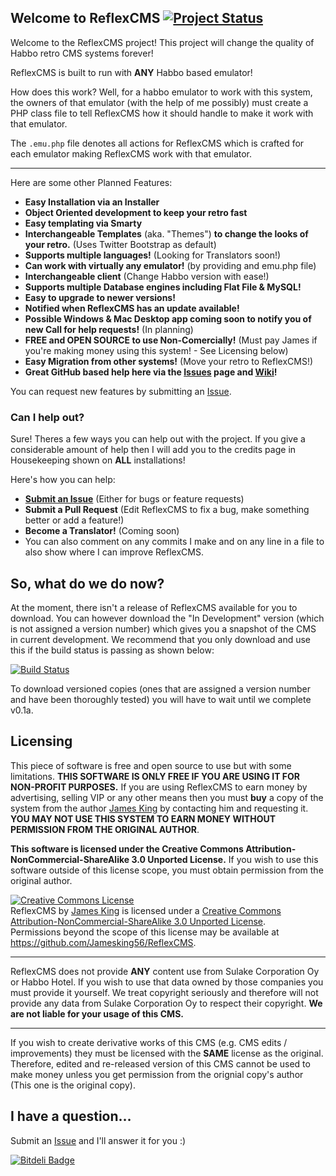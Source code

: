 ## Welcome to ReflexCMS [![Project Status](http://stillmaintained.com/Jamesking56/ReflexCMS.png)](http://stillmaintained.com/Jamesking56/ReflexCMS)
Welcome to the ReflexCMS project! This project will change the quality of Habbo retro CMS systems forever!

ReflexCMS is built to run with **ANY** Habbo based emulator!

How does this work? Well, for a habbo emulator to work with this system, the owners of that emulator (with the help of me possibly) must create a PHP class file to tell ReflexCMS how it should handle to make it work with that emulator.

The `.emu.php` file denotes all actions for ReflexCMS which is crafted for each emulator making ReflexCMS work with that emulator.

----
Here are some other Planned Features:

+ **Easy Installation via an Installer**
+ **Object Oriented development to keep your retro fast**
+ **Easy templating via Smarty**
+ **Interchangeable Templates** (aka. "Themes") **to change the looks of your retro.** (Uses Twitter Bootstrap as default)
+ **Supports multiple languages!** (Looking for Translators soon!)
+ **Can work with virtually any emulator!** (by providing and emu.php file)
+ **Interchangeable client** (Change Habbo version with ease!)
+ **Supports multiple Database engines including Flat File &amp; MySQL!**
+ **Easy to upgrade to newer versions!**
+ **Notified when ReflexCMS has an update available!**
+ **Possible Windows & Mac Desktop app coming soon to notify you of new Call for help requests!** (In planning)
+ **FREE and OPEN SOURCE to use Non-Comercially!** (Must pay James if you're making money using this system! - See Licensing below)
+ **Easy Migration from other systems!** (Move your retro to ReflexCMS!)
+ **Great GitHub based help here via the [Issues](https://github.com/Jamesking56/ReflexCMS/issues) page and [Wiki](https://github.com/Jamesking56/ReflexCMS/wiki)!**

You can request new features by submitting an [Issue](https://github.com/Jamesking56/ReflexCMS/issues/new).

### Can I help out?
Sure! Theres a few ways you can help out with the project. If you give a considerable amount of help then I will add you to the credits page in Housekeeping shown on **ALL** installations!

Here's how you can help:

+ **[Submit an Issue](https://github.com/Jamesking56/ReflexCMS/issues)** (Either for bugs or feature requests)
+ **Submit a Pull Request** (Edit ReflexCMS to fix a bug, make something better or add a feature!)
+ **Become a Translator!** (Coming soon)
+ You can also comment on any commits I make and on any line in a file to also show where I can improve ReflexCMS.

## So, what do we do now?
At the moment, there isn't a release of ReflexCMS available for you to download. You can however download the "In Development" version (which is not assigned a version number) which gives you a snapshot of the CMS in current development. We recommend that you only download and use this if the build status is passing as shown below:

[![Build Status](https://travis-ci.org/Jamesking56/ReflexCMS.png?branch=master)](https://travis-ci.org/Jamesking56/ReflexCMS)

To download versioned copies (ones that are assigned a version number and have been thoroughly tested) you will have to wait until we complete v0.1a.

## Licensing
This piece of software is free and open source to use but with some limitations. **THIS SOFTWARE IS ONLY FREE IF YOU ARE USING IT FOR NON-PROFIT PURPOSES.** If you are using ReflexCMS to earn money by advertising, selling VIP or any other means then you must **buy** a copy of the system from the author [James King](http://www.jamesking56.co.uk) by contacting him and requesting it. **YOU MAY NOT USE THIS SYSTEM TO EARN MONEY WITHOUT PERMISSION FROM THE ORIGINAL AUTHOR**.

**This software is licensed under the Creative Commons Attribution-NonCommercial-ShareAlike 3.0 Unported License.** If you wish to use this software outside of this license scope, you must obtain permission from the original author.

<a rel="license" href="http://creativecommons.org/licenses/by-nc-sa/3.0/deed.en_US"><img alt="Creative Commons License" style="border-width:0" src="http://i.creativecommons.org/l/by-nc-sa/3.0/88x31.png" /></a><br /><span xmlns:dct="http://purl.org/dc/terms/" property="dct:title">ReflexCMS</span> by <a xmlns:cc="http://creativecommons.org/ns#" href="http://www.jamesking56.co.uk" property="cc:attributionName" rel="cc:attributionURL">James King</a> is licensed under a <a rel="license" href="http://creativecommons.org/licenses/by-nc-sa/3.0/deed.en_US">Creative Commons Attribution-NonCommercial-ShareAlike 3.0 Unported License</a>.<br />Permissions beyond the scope of this license may be available at <a xmlns:cc="http://creativecommons.org/ns#" href="https://github.com/Jamesking56/ReflexCMS" rel="cc:morePermissions">https://github.com/Jamesking56/ReflexCMS</a>.

----
ReflexCMS does not provide **ANY** content use from Sulake Corporation Oy or Habbo Hotel. If you wish to use that data owned by those companies you must provide it yourself. We treat copyright seriously and therefore will not provide any data from Sulake Corporation Oy to respect their copyright. **We are not liable for your usage of this CMS.**

----
If you wish to create derivative works of this CMS (e.g. CMS edits / improvements) they must be licensed with the **SAME** license as the original. Therefore, edited and re-released version of this CMS cannot be used to make money unless you get permission from the orignial copy's author (This one is the original copy).

## I have a question…
Submit an [Issue](http://) and I'll answer it for you :)


[![Bitdeli Badge](https://d2weczhvl823v0.cloudfront.net/Jamesking56/reflexcms/trend.png)](https://bitdeli.com/free "Bitdeli Badge")

